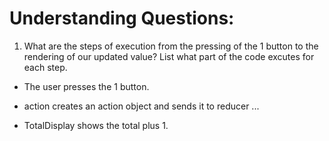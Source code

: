 # Understanding Questions:
1. What are the steps of execution from the pressing of the 1 button to the rendering of our updated value? List what part of the code excutes for each step.
* The user presses the 1 button.
* action creates an action object and sends it to reducer
...

* TotalDisplay shows the total plus 1.
